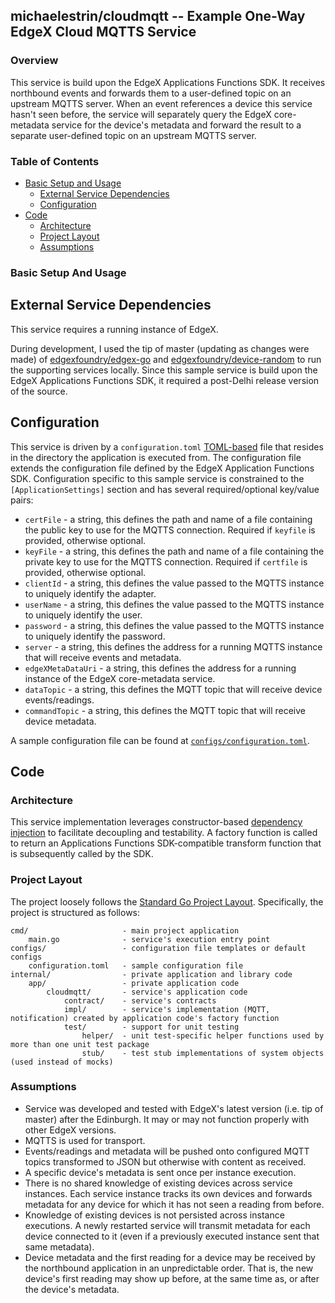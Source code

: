 ## michaelestrin/cloudmqtt -- Example One-Way EdgeX Cloud MQTTS Service

### Overview

This service is build upon the EdgeX Applications Functions SDK.  It receives northbound events and forwards them 
    to a user-defined topic on an upstream MQTTS server.  When an event references a device this service hasn't seen 
    before, the service will separately query the EdgeX core-metadata service for the device's metadata and forward 
    the result to a separate user-defined topic on an upstream MQTTS server.   

### Table of Contents

- [Basic Setup and Usage](#basic-setup-and-usage)
    - [External Service Dependencies](#external-service-dependencies)
    - [Configuration](#configuration)
- [Code](#code)
    - [Architecture](#architecture)
    - [Project Layout](#project-layout)
    - [Assumptions](#assumptions)

### Basic Setup And Usage

## External Service Dependencies

This service requires a running instance of EdgeX.

During development, I used the tip of master (updating as changes were made) of 
    [edgexfoundry/edgex-go](https://github.com/edgexfoundry/edgex-go) and 
    [edgexfoundry/device-random](https://github.com/edgexfoundry/device-random) to run the supporting services 
    locally. Since this sample service is build upon the EdgeX Applications Functions SDK, it required a post-Delhi release 
    version of the source.  
    
## Configuration

This service is driven by a `configuration.toml` [TOML-based](https://en.wikipedia.org/wiki/TOML) file that resides in
    the directory the application is executed from.  The configuration file extends the configuration file defined by 
    the EdgeX Application Functions SDK.  Configuration specific to this sample service is constrained to the 
    `[ApplicationSettings]` section and has several required/optional key/value pairs:
    
- `certFile` - a string, this defines the path and name of a file containing the public key to use for the MQTTS 
    connection.  Required if `keyfile` is provided, otherwise optional.
- `keyFile` - a string, this defines the path and name of a file containing the private key to use for the MQTTS 
    connection.  Required if `certfile` is provided, otherwise optional.
- `clientId` - a string, this defines the value passed to the MQTTS instance to uniquely identify the adapter.
- `userName` - a string, this defines the value passed to the MQTTS instance to uniquely identify the user.
- `password` - a string, this defines the value passed to the MQTTS instance to uniquely identify the password.
- `server` - a string, this defines the address for a running MQTTS instance that will receive events and metadata.
- `edgeXMetaDataUri` - a string, this defines the address for a running instance of the EdgeX core-metadata service.  
- `dataTopic` - a string, this defines the MQTT topic that will receive device events/readings.
- `commandTopic` - a string, this defines the MQTT topic that will receive device metadata.

A sample configuration file can be found at 
    [`configs/configuration.toml`](https://github.com/michaelestrin/cloudmqtt/blob/master/configs/configuration.toml).
    
    
## Code

### Architecture

This service implementation leverages constructor-based [dependency injection](https://en.wikipedia.org/wiki/Dependency_injection) to
    facilitate decoupling and testability. A factory function is called to return an Applications Functions 
    SDK-compatible transform function that is subsequently called by the SDK. 
    
### Project Layout

The project loosely follows the [Standard Go Project Layout](https://github.com/golang-standards/project-layout). Specifically, 
    the project is structured as follows:

```
cmd/                     - main project application
    main.go              - service's execution entry point
configs/                 - configuration file templates or default configs
    configuration.toml   - sample configuration file
internal/                - private application and library code
    app/                 - private application code
        cloudmqtt/       - service's application code
            contract/    - service's contracts
            impl/        - service's implementation (MQTT, notification) created by application code's factory function 
            test/        - support for unit testing
                helper/  - unit test-specific helper functions used by more than one unit test package
                stub/    - test stub implementations of system objects (used instead of mocks)
```

### Assumptions

- Service was developed and tested with EdgeX's latest version (i.e. tip of master) after the Edinburgh. It may or may 
    not function properly with other EdgeX versions.
- MQTTS is used for transport.
- Events/readings and metadata will be pushed onto configured MQTT topics transformed to JSON but otherwise 
    with content as received.
- A specific device's metadata is sent once per instance execution.    
- There is no shared knowledge of existing devices across service instances. Each service instance tracks its own 
    devices and forwards metadata for any device for which it has not seen a reading from before.
- Knowledge of existing devices is not persisted across instance executions. A newly restarted service will transmit 
    metadata for each device connected to it (even if a previously executed instance sent that same metadata). 
- Device metadata and the first reading for a device may be received by the northbound application in an unpredictable 
    order.  That is, the new device's first reading may show up before, at the same time as, or after the device's 
    metadata. 
